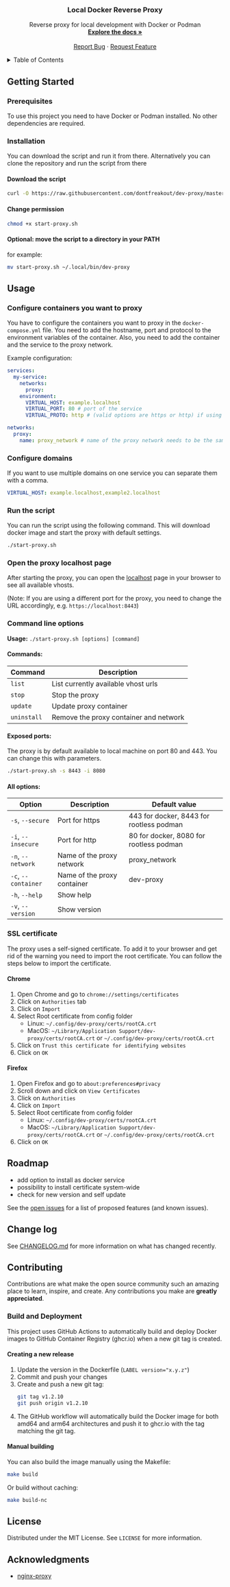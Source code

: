 <a name="readme-top"></a>

<br />
<div align="center">
<h3 align="center">Local Docker Reverse Proxy</h3>

  <p align="center">
    Reverse proxy for local development with Docker or Podman
    <br />
    <a href="https://github.com/dontfreakout/dev-proxy"><strong>Explore the docs »</strong></a>
    <br />
    <br />
    <a href="https://github.com/dontfreakout/dev-proxy/issues">Report Bug</a>
    ·
    <a href="https://github.com/dontfreakout/dev-proxy/issues">Request Feature</a>
  </p>
</div>

<!-- TABLE OF CONTENTS -->
<details>
  <summary>Table of Contents</summary>
  <ol>
    <li>
      <a href="#getting-started">Getting Started</a>
      <ul>
        <li><a href="#prerequisites">Prerequisites</a></li>
        <li><a href="#installation">Installation</a></li>
      </ul>
    </li>
    <li><a href="#usage">Usage</a></li>
    <li><a href="#roadmap">Roadmap</a></li>
    <li><a href="#contributing">Contributing</a></li>
    <li><a href="#license">License</a></li>
    <li><a href="#acknowledgments">Acknowledgments</a></li>
  </ol>
</details>

## Getting Started

### Prerequisites
To use this project you need to have Docker or Podman installed. No other dependencies are required.

### Installation
You can download the script and run it from there. Alternatively you can clone the repository and run the script from there

#### Download the script
```sh
curl -O https://raw.githubusercontent.com/dontfreakout/dev-proxy/master/start-proxy.sh
```

#### Change permission
```sh
chmod +x start-proxy.sh
```

#### Optional: move the script to a directory in your PATH
for example:
```sh
mv start-proxy.sh ~/.local/bin/dev-proxy
```

## Usage

### Configure containers you want to  proxy
You have to configure the containers you want to proxy in the `docker-compose.yml` file. 
You need to add the hostname, port and protocol to the environment variables of the container.
Also, you need to add the container and the service to the proxy network.


Example configuration:
```yaml
services:
  my-service:
    networks:
      proxy:
    environment:
      VIRTUAL_HOST: example.localhost
      VIRTUAL_PORT: 80 # port of the service
      VIRTUAL_PROTO: http # (valid options are https or http) if using https, you probably want to use VIRTUAL_PORT: 443

networks:
  proxy:
    name: proxy_network # name of the proxy network needs to be the same as in the script
```

### Configure domains
If you want to use multiple domains on one service you can separate them with a comma.
```yaml
VIRTUAL_HOST: example.localhost,example2.localhost
```


### Run the script
You can run the script using the following command. 
This will download docker image and start the proxy with default settings.

```sh
./start-proxy.sh
```

### Open the proxy localhost page
After starting the proxy, you can open the [localhost](https://localhost) page in your browser to see all available vhosts.

(Note: If you are using a different port for the proxy, you need to change the URL accordingly, e.g. `https://localhost:8443`)

### Command line options
**Usage:** `./start-proxy.sh [options] [command]`

#### Commands:
| Command     | Description                            |
|-------------|----------------------------------------|
| `list`      | List currently available vhost urls    |
| `stop`      | Stop the proxy                         |
| `update`    | Update proxy container                 |
| `uninstall` | Remove the proxy container and network |

#### Exposed ports:
The proxy is by default available to local machine on port 80 and 443. You can change this with parameters.
```sh
./start-proxy.sh -s 8443 -i 8080
```

#### All options:
| Option              | Description                 | Default value                            |
|---------------------|-----------------------------|------------------------------------------|
| `-s`, `--secure`    | Port for https              | 443 for docker, 8443 for rootless podman |
| `-i`, `--insecure`  | Port for http               | 80 for docker, 8080 for rootless podman  |
| `-n`, `--network`   | Name of the proxy network   | proxy_network                            |
| `-c`, `--container` | Name of the proxy container | dev-proxy                                |
| `-h`, `--help`      | Show help                   |                                          |
| `-v`, `--version`   | Show version                |                                          |


### SSL certificate
The proxy uses a self-signed certificate. To add it to your browser and get rid of the warning you need to import the root certificate.
You can follow the steps below to import the certificate.

#### Chrome
1. Open Chrome and go to `chrome://settings/certificates`
2. Click on `Authorities` tab
3. Click on `Import`
4. Select Root certificate from config folder
    - Linux: `~/.config/dev-proxy/certs/rootCA.crt`
    - MacOS: `~/Library/Application Support/dev-proxy/certs/rootCA.crt` or `~/.config/dev-proxy/certs/rootCA.crt`
5. Click on `Trust this certificate for identifying websites`
6. Click on `OK`

#### Firefox
1. Open Firefox and go to `about:preferences#privacy`
2. Scroll down and click on `View Certificates`
3. Click on `Authorities`
4. Click on `Import`
5. Select Root certificate from config folder
    - Linux: `~/.config/dev-proxy/certs/rootCA.crt`
    - MacOS: `~/Library/Application Support/dev-proxy/certs/rootCA.crt` or `~/.config/dev-proxy/certs/rootCA.crt`
6. Click on `OK`


## Roadmap
 - add option to install as docker service
 - possibility to install certificate system-wide
 - check for new version and self update

See the [open issues]() for a list of proposed features (and known issues).

## Change log
See [CHANGELOG.md](CHANGELOG.md) for more information on what has changed recently.

## Contributing
Contributions are what make the open source community such an amazing place to learn, inspire, and create. Any contributions you make are **greatly appreciated**.

### Build and Deployment
This project uses GitHub Actions to automatically build and deploy Docker images to GitHub Container Registry (ghcr.io) when a new git tag is created.

#### Creating a new release
1. Update the version in the Dockerfile (`LABEL version="x.y.z"`)
2. Commit and push your changes
3. Create and push a new git tag:
   ```sh
   git tag v1.2.10
   git push origin v1.2.10
   ```
4. The GitHub workflow will automatically build the Docker image for both amd64 and arm64 architectures and push it to ghcr.io with the tag matching the git tag.

#### Manual building
You can also build the image manually using the Makefile:
```sh
make build
```

Or build without caching:
```sh
make build-nc
```

## License
Distributed under the MIT License. See `LICENSE` for more information.

## Acknowledgments
* [nginx-proxy](https://github.com/nginx-proxy/nginx-proxy)
